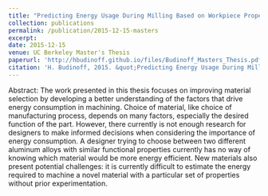 ```yaml
---
title: "Predicting Energy Usage During Milling Based on Workpiece Properties"
collection: publications
permalink: /publication/2015-12-15-masters
excerpt: 
date: 2015-12-15
venue: UC Berkeley Master's Thesis
paperurl: 'http://hbudinoff.github.io/files/Budinoff_Masters_Thesis.pdf'
citation: 'H. Budinoff, 2015. &quot;Predicting Energy Usage During Milling Based on Workpiece Properties,&quot; M.S. thesis, Department of Mechanical Engineering, University of California, Berkeley.' 
---
```


Abstract: The work presented in this thesis focuses on improving material selection by developing
a better understanding of the factors that drive energy consumption in machining. Choice
of material, like choice of manufacturing process, depends on many factors, especially the
desired function of the part. However, there currently is not enough research for designers
to make informed decisions when considering the importance of energy consumption. A
designer trying to choose between two different aluminum alloys with similar functional
properties currently has no way of knowing which material would be more energy efficient.
New materials also present potential challenges: it is currently difficult to estimate the
energy required to machine a novel material with a particular set of properties without prior
experimentation.
